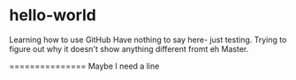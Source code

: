 # hello-world
Learning how to use GitHub
Have nothing to say here- just testing. 
Trying to figure out why it doesn't show anything different fromt eh Master. 

===============
Maybe I need a line
